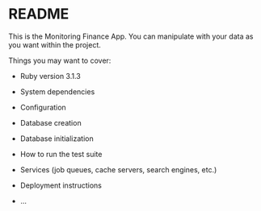 # README

This is the Monitoring Finance App. You can manipulate with your data as you want within the project.

Things you may want to cover:

* Ruby version 3.1.3

* System dependencies

* Configuration

* Database creation

* Database initialization

* How to run the test suite

* Services (job queues, cache servers, search engines, etc.)

* Deployment instructions

* ...
